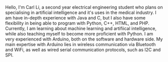 Hello, I'm Carl Li, a second year electrical engineering student who plans on specialising in artificial intelligence and it's uses in the medical industry.
I am have in-depth experience with Java and C, but I also have some flexibility in being able to program with Python, C++, HTML, and PHP.
Currently, I am learning about machine learning and artifiical intelligence, while also teaching myself to become more proficient with Python.
I am very experienced with Arduino, both on the software and hardware side. My main expertise with Arduino lies in wireless communication via Bluetooth and WiFi, as well as wired serial communication protocols, such as I2C and SPI.
<!---
Carlli-emx/Carlli-emx is a ✨ special ✨ repository because its `README.md` (this file) appears on your GitHub profile.
You can click the Preview link to take a look at your changes.
--->
